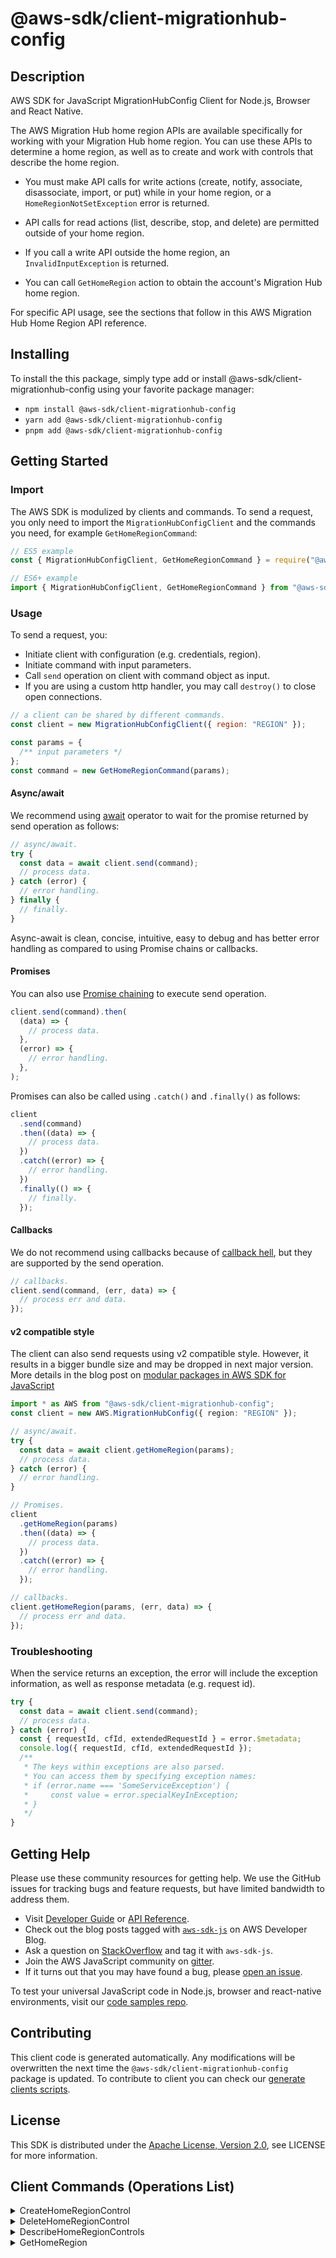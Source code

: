 <!-- generated file, do not edit directly -->

# @aws-sdk/client-migrationhub-config

## Description

AWS SDK for JavaScript MigrationHubConfig Client for Node.js, Browser and React Native.

<p>The AWS Migration Hub home region APIs are available specifically for working with your
Migration Hub home region. You can use these APIs to determine a home region, as well as to
create and work with controls that describe the home region.</p>
<ul>
<li>
<p>You must make API calls for write actions (create, notify, associate, disassociate,
import, or put) while in your home region, or a <code>HomeRegionNotSetException</code>
error is returned.</p>
</li>
<li>
<p>API calls for read actions (list, describe, stop, and delete) are permitted outside of
your home region.</p>
</li>
<li>
<p>If you call a write API outside the home region, an <code>InvalidInputException</code>
is returned.</p>
</li>
<li>
<p>You can call <code>GetHomeRegion</code> action to obtain the account's Migration Hub
home region.</p>
</li>
</ul>
<p>For specific API usage, see the sections that follow in this AWS Migration Hub Home Region
API reference. </p>

## Installing

To install the this package, simply type add or install @aws-sdk/client-migrationhub-config
using your favorite package manager:

- `npm install @aws-sdk/client-migrationhub-config`
- `yarn add @aws-sdk/client-migrationhub-config`
- `pnpm add @aws-sdk/client-migrationhub-config`

## Getting Started

### Import

The AWS SDK is modulized by clients and commands.
To send a request, you only need to import the `MigrationHubConfigClient` and
the commands you need, for example `GetHomeRegionCommand`:

```js
// ES5 example
const { MigrationHubConfigClient, GetHomeRegionCommand } = require("@aws-sdk/client-migrationhub-config");
```

```ts
// ES6+ example
import { MigrationHubConfigClient, GetHomeRegionCommand } from "@aws-sdk/client-migrationhub-config";
```

### Usage

To send a request, you:

- Initiate client with configuration (e.g. credentials, region).
- Initiate command with input parameters.
- Call `send` operation on client with command object as input.
- If you are using a custom http handler, you may call `destroy()` to close open connections.

```js
// a client can be shared by different commands.
const client = new MigrationHubConfigClient({ region: "REGION" });

const params = {
  /** input parameters */
};
const command = new GetHomeRegionCommand(params);
```

#### Async/await

We recommend using [await](https://developer.mozilla.org/en-US/docs/Web/JavaScript/Reference/Operators/await)
operator to wait for the promise returned by send operation as follows:

```js
// async/await.
try {
  const data = await client.send(command);
  // process data.
} catch (error) {
  // error handling.
} finally {
  // finally.
}
```

Async-await is clean, concise, intuitive, easy to debug and has better error handling
as compared to using Promise chains or callbacks.

#### Promises

You can also use [Promise chaining](https://developer.mozilla.org/en-US/docs/Web/JavaScript/Guide/Using_promises#chaining)
to execute send operation.

```js
client.send(command).then(
  (data) => {
    // process data.
  },
  (error) => {
    // error handling.
  },
);
```

Promises can also be called using `.catch()` and `.finally()` as follows:

```js
client
  .send(command)
  .then((data) => {
    // process data.
  })
  .catch((error) => {
    // error handling.
  })
  .finally(() => {
    // finally.
  });
```

#### Callbacks

We do not recommend using callbacks because of [callback hell](http://callbackhell.com/),
but they are supported by the send operation.

```js
// callbacks.
client.send(command, (err, data) => {
  // process err and data.
});
```

#### v2 compatible style

The client can also send requests using v2 compatible style.
However, it results in a bigger bundle size and may be dropped in next major version. More details in the blog post
on [modular packages in AWS SDK for JavaScript](https://aws.amazon.com/blogs/developer/modular-packages-in-aws-sdk-for-javascript/)

```ts
import * as AWS from "@aws-sdk/client-migrationhub-config";
const client = new AWS.MigrationHubConfig({ region: "REGION" });

// async/await.
try {
  const data = await client.getHomeRegion(params);
  // process data.
} catch (error) {
  // error handling.
}

// Promises.
client
  .getHomeRegion(params)
  .then((data) => {
    // process data.
  })
  .catch((error) => {
    // error handling.
  });

// callbacks.
client.getHomeRegion(params, (err, data) => {
  // process err and data.
});
```

### Troubleshooting

When the service returns an exception, the error will include the exception information,
as well as response metadata (e.g. request id).

```js
try {
  const data = await client.send(command);
  // process data.
} catch (error) {
  const { requestId, cfId, extendedRequestId } = error.$metadata;
  console.log({ requestId, cfId, extendedRequestId });
  /**
   * The keys within exceptions are also parsed.
   * You can access them by specifying exception names:
   * if (error.name === 'SomeServiceException') {
   *     const value = error.specialKeyInException;
   * }
   */
}
```

## Getting Help

Please use these community resources for getting help.
We use the GitHub issues for tracking bugs and feature requests, but have limited bandwidth to address them.

- Visit [Developer Guide](https://docs.aws.amazon.com/sdk-for-javascript/v3/developer-guide/welcome.html)
  or [API Reference](https://docs.aws.amazon.com/AWSJavaScriptSDK/v3/latest/index.html).
- Check out the blog posts tagged with [`aws-sdk-js`](https://aws.amazon.com/blogs/developer/tag/aws-sdk-js/)
  on AWS Developer Blog.
- Ask a question on [StackOverflow](https://stackoverflow.com/questions/tagged/aws-sdk-js) and tag it with `aws-sdk-js`.
- Join the AWS JavaScript community on [gitter](https://gitter.im/aws/aws-sdk-js-v3).
- If it turns out that you may have found a bug, please [open an issue](https://github.com/aws/aws-sdk-js-v3/issues/new/choose).

To test your universal JavaScript code in Node.js, browser and react-native environments,
visit our [code samples repo](https://github.com/aws-samples/aws-sdk-js-tests).

## Contributing

This client code is generated automatically. Any modifications will be overwritten the next time the `@aws-sdk/client-migrationhub-config` package is updated.
To contribute to client you can check our [generate clients scripts](https://github.com/aws/aws-sdk-js-v3/tree/main/scripts/generate-clients).

## License

This SDK is distributed under the
[Apache License, Version 2.0](http://www.apache.org/licenses/LICENSE-2.0),
see LICENSE for more information.

## Client Commands (Operations List)

<details>
<summary>
CreateHomeRegionControl
</summary>

[Command API Reference](https://docs.aws.amazon.com/AWSJavaScriptSDK/v3/latest/client/migrationhub-config/command/CreateHomeRegionControlCommand/) / [Input](https://docs.aws.amazon.com/AWSJavaScriptSDK/v3/latest/Package/-aws-sdk-client-migrationhub-config/Interface/CreateHomeRegionControlCommandInput/) / [Output](https://docs.aws.amazon.com/AWSJavaScriptSDK/v3/latest/Package/-aws-sdk-client-migrationhub-config/Interface/CreateHomeRegionControlCommandOutput/)

</details>
<details>
<summary>
DeleteHomeRegionControl
</summary>

[Command API Reference](https://docs.aws.amazon.com/AWSJavaScriptSDK/v3/latest/client/migrationhub-config/command/DeleteHomeRegionControlCommand/) / [Input](https://docs.aws.amazon.com/AWSJavaScriptSDK/v3/latest/Package/-aws-sdk-client-migrationhub-config/Interface/DeleteHomeRegionControlCommandInput/) / [Output](https://docs.aws.amazon.com/AWSJavaScriptSDK/v3/latest/Package/-aws-sdk-client-migrationhub-config/Interface/DeleteHomeRegionControlCommandOutput/)

</details>
<details>
<summary>
DescribeHomeRegionControls
</summary>

[Command API Reference](https://docs.aws.amazon.com/AWSJavaScriptSDK/v3/latest/client/migrationhub-config/command/DescribeHomeRegionControlsCommand/) / [Input](https://docs.aws.amazon.com/AWSJavaScriptSDK/v3/latest/Package/-aws-sdk-client-migrationhub-config/Interface/DescribeHomeRegionControlsCommandInput/) / [Output](https://docs.aws.amazon.com/AWSJavaScriptSDK/v3/latest/Package/-aws-sdk-client-migrationhub-config/Interface/DescribeHomeRegionControlsCommandOutput/)

</details>
<details>
<summary>
GetHomeRegion
</summary>

[Command API Reference](https://docs.aws.amazon.com/AWSJavaScriptSDK/v3/latest/client/migrationhub-config/command/GetHomeRegionCommand/) / [Input](https://docs.aws.amazon.com/AWSJavaScriptSDK/v3/latest/Package/-aws-sdk-client-migrationhub-config/Interface/GetHomeRegionCommandInput/) / [Output](https://docs.aws.amazon.com/AWSJavaScriptSDK/v3/latest/Package/-aws-sdk-client-migrationhub-config/Interface/GetHomeRegionCommandOutput/)

</details>
